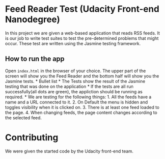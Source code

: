 # Feed Reader Test (Udacity Front-end Nanodegree)

In this project we are given a web-based application that reads RSS feeds. It is our job to write test suites to test the pre-determined problems that might occur. These test are written using the Jasmine testing framework. 


## How to run the app

Open `index.html` in the browser of your choice. The upper part of the screen will show you the Feed Reader and the bottom half will show you the Jasmine tests.
    * Bullet list
    * The Tests show the result of the Jasmine testing that was done on the application
    * If the tests are all run successfully(all dots are green), the appliction should be running as required.
    * We are testing for the following things:
        1. All the feeds have a name and a URL connected to it.
        2. On Default the menu is hidden and toggles visibility when it is clicked on. 
        3. There is at least one feed loaded to the page.
        4. When changing feeds, the page content changes according to the selected feed. 


# Contributing

We were given the started code by the Udacity front-end team. 

